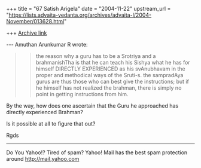 +++
title = "67 Satish Arigela"
date = "2004-11-22"
upstream_url = "https://lists.advaita-vedanta.org/archives/advaita-l/2004-November/013628.html"

+++
[Archive link](https://lists.advaita-vedanta.org/archives/advaita-l/2004-November/013628.html)


--- Amuthan Arunkumar R <aparyap at yahoo.co.in> wrote:

>> the reason why a guru has to be a Srotriya and a
> brahmanishTha is that he can teach his Sishya what
> he
> has for himself DIRECTLY EXPERIENCED as his
> svAnubhavam in the proper and methodical ways of the
> Sruti-s. the sampradAya gurus are thus those who can
> best give the instructions; but if he himself has
> not
> realized the brahman, there is simply no point in
> getting instructions from him. 


By the way, how does one ascertain that the Guru he
approached has directly experienced Brahman?

Is it possible at all to figure that out?

Rgds

__________________________________________________
Do You Yahoo!?
Tired of spam?  Yahoo! Mail has the best spam protection around 
http://mail.yahoo.com 

